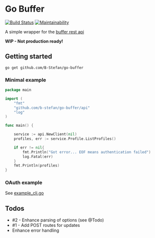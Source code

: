 # Go Buffer 
[![Build Status](https://travis-ci.org/B-Stefan/go-buffer.svg?branch=master)](https://travis-ci.org/B-Stefan/go-buffer)
[![Maintainability](https://api.codeclimate.com/v1/badges/8391f026b21e3a252567/maintainability)](https://codeclimate.com/github/B-Stefan/go-buffer/maintainability)

A simple wrapper for the [buffer rest api](https://buffer.com/developers/api)

**WIP - Not production ready!**

## Getting started

`go get github.com/B-Stefan/go-buffer`

### Minimal example

````go
package main

import (
	"fmt"
	"github.com/b-stefan/go-buffer/api"
	"log"
)

func main() {

	service := api.NewClient(nil)
	profiles, err := service.Profile.ListProfiles()

	if err != nil{
		fmt.Println("Got error... EOF means authentication failed")
		log.Fatal(err)
	}
	fmt.Println(profiles)
}
````

### OAuth example 

See [example_cli.go](./examole_cli.go)


## Todos 

* #2 - Enhance parsing of options (see @Todo)
* #1 - Add POST routes for updates
* Enhance error handling 
